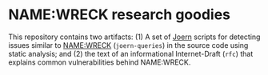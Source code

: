 # NAME:WRECK research goodies

This repository contains two artifacts: (1) A set of [Joern](https://joern.io/)
scripts for detecting issues similar to
[NAME:WRECK](https://forescout.com/research-labs/namewreck/) (`joern-queries`) in the
source code using static analysis; and (2) the text of an informational
Internet-Draft (`rfc`) that explains common vulnerabilities behind NAME:WRECK.
